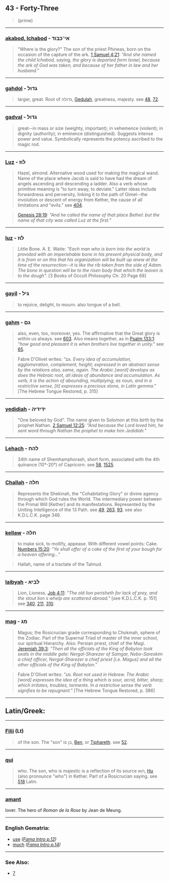 ## 43 - Forty-Three
> (prime)

---

### [akabod, Ichabod](/keys/AI-KBVD) - אי־כבוד
> "Where is the glory?" The son of the priest Phineas, born on the occasion of the capture of the ark. [1 Samuel 4:21](http://biblehub.com/1_samuel/4-21.htm): *"And she named the child Ichabod, saying, the glory is departed form Israel, because the ark of God was taken, and because of her father in law and her husband."*

---

### [gahdol](/keys/GDVL) - גדול
> larger, great. Root of גדולה, [Gedulah](/keys/GDVLH), greatness, majesty. see [48](48), [72](72).

---

### [gadval](/keys/GDVL) - גדול
> great--in mass or size (weighty, important); in vehemence (violent); in dignity (authority); in eminence (distinguished). Suggests intense power and value. Symbolically represents the potency ascribed to the magic rod.

---

### [Luz](/keys/LVZ) - לוז
> Hazel, almond. Alternative wood used for making the magical wand. Name of the place where Jacob is said to have had the dream of angels ascending and descending a ladder. Also a verb whose primitive meaning is "to turn away, to deviate." Latter ideas include forwardness and perversity, linking it to the path of Gimel--the involution or descent of energy from Kether, the cause of all limitations and "evils." see [404](404).

> [Genesis 28:19](http://biblehub.com/genesis/28-19.htm): *"And he called the name of that place Bethel: but the name of that city was called Luz at the first."*

---

### [luz](/keys/LVZ) - לוז
> Little Bone. A. E. Waite: *"Each man who is born into the world is provided with an imperishable bone in his present physical body, and it is from or on this that his organization will be built up anew at the time of the resurrection--it is like the rib taken from the side of Adam. The bone in question will be to the risen body that which the leaven is to the dough".* [3 Books of Occult Philosophy Ch: 20 Page 68]

---

### [gayil](/keys/GIL) - גיל
> to rejoice, delight, to mourn. also tongue of a bell.

---

### [gahm](/keys/GM) - גם
> also, even, too, moreover, yes. The affirmative that the Great glory is within us always. see [603](603). Also means together, as in [Psalm 133:1](http://biblehub.com/psalms/133-1.htm): *"how good and pleasant it is when brothers live together in unity."* see [65](65).

> Fabre D'Olivet writes: *"גם. Every idea of accumulation, agglomeration, complement, height; expressed in an abstract sense by the relations also, same, again. The Arabic [word] develops as does the Hebraic root, all ideas of abundance and accumulation. As verb, it is the action of abounding, multiplying; as noun, and in a restrictive sense, [it] expresses a precious stone, in Latin gemma."* [The Hebrew Tongue Restored, p. 315]

---

### [yedidiah](/keys/IDIDIH) - ידידיה
> "One beloved by God". The name given to Solomon at this birth by the prophet Nathan. [2 Samuel 12:25](http://biblehub.com/2_samuel/12-25.htm): *"And because the Lord loved him, he sent word through Nathan the prophet to make him Jedidiah."*

---

### [Lehach](/keys/LHCh) - להח
> 34th name of Shemhamphorash, short form, associated with the 4th quinance (10°-20°) of Capricorn. see [58](58), [1525](1525).

---

### [Challah](/keys/ChLH) - חלה
> Represents the Shekinah, the "Cohabitating Glory" or divine agency through which God rules the World. The intermediary power between the Primal Will [Kether] and its manifestations. Represented by the Uniting Intelligence of the 13 Path. see [49](49), [263](263), [93](93). see also K.D.L.C.K. page 346.

---

### [kellaw](/keys/ChLH) - חלה
> to make sick, to mollify, appease. With different vowel points: Cake. [Numbers 15:20](http://biblehub.com/numbers/15-20.htm): *"Ye shall offer of a cake of the first of your bough for a heaven offering..."*

> Hallah, name of a tractate of the Talmud.

---

### [laibyah](/keys/LBIA) - לביא
> Lion, Lioness. [Job 4:11](http://biblehub.com/job/4-11.htm): *"The old lion perisheth for lack of prey, and the stout lion s whelp are scattered abroad."* [see K.D.L.C.K. p. 151] see [340](340), [211](211), [310](310).

---

### [mag](/keys/MG) - מג
> Magus; the Rosicrucian grade corresponding to Chokmah, sphere of the Zodiac. Part of the Supernal Triad of master of the inner school, our spiritual Hierarchy. Also: Persian priest, chief of the Magi. [Jeremiah 39:3](http://biblehub.com/jeremiah/39-3.htm): *"Then all the officials of the King of Babylon took seats in the middle gate: Nergal-Sharezer of Samgar, Nebo-Sareskim a chief officer, Nergal-Sharezer a chief priest [i.e. Magus] and all the other officials of the King of Babylon."*

> Fabre D'Olivet writes: *"מג. Root not used in Hebrew. The Arabic [word] expresses the idea of a thing which is sour, acrid, bitter, sharp; which irritates, troubles, torments. In a restrictive sense the verb signifies to be repugnant."* [The Hebrew Tongue Restored, p. 386]

---

## Latin/Greek:

---

### [Filii](/latin?word=Filii) (Lt)
> of the son. The "son" is בן, [Ben](/keys/BN), or [Tiphareth](/keys/ThPARTh). see [52](52).

---

### [qui](/latin?word=qui)
> who. The son, who is majestic is a reflection of its source הוא, [Hu](/keys/HVA) (also pronounce "who") in Kether. Part of a Rosicrucian saying. see [518](518) Latin.

---

### [amant](/latin?word=amant)
lover. The hero of *Roman de la Rose* by Jean de Meung.

---

### English Gematria:

- [use](/english?word=use) *([Fama Intro p.12](https://archive.org/stream/fameconfessionof00vaug#page/n12))*
- [much](/english?word=much) *([Fama Intro p.14](https://archive.org/stream/fameconfessionof00vaug#page/n14))*

---

### See Also:

- [7](7)
